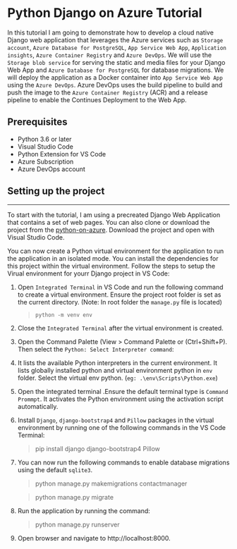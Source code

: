 # Python Django on Azure Tutorial 
In this tutorial I am going to demonstrate how to develop a cloud native Django web application that leverages the Azure services such as `Storage account`, `Azure Database for PostgreSQL`, `App Service Web App`, `Application insights`, `Azure Container Registry` and `Azure DevOps`. We will use the `Storage blob service` for serving the static and media files for your Django Web App and `Azure Database for PostgreSQL` for database migrations. We will deploy the application as a Docker container into `App Service Web App` using the `Azure DevOps`. Azure DevOps uses the build pipeline to build and push the image to the `Azure Container Registry` (ACR) and a release pipeline to enable the Continues Deployment to the Web App.

## Prerequisites 
* Python 3.6 or later
* Visual Studio Code
* Python Extension for VS Code
* Azure Subscription
* Azure DevOps account

## Setting up the project
-------------
To start with the tutorial, I am using a precreated Django Web Application that contains a set of web pages. You can also clone or download the project from the [python-on-azure](https://github.com/sonusathyadas/python-on-azure). Download the project and open with Visual Studio Code.

You can now create a Python virtual environment for the application to run the application in an isolated mode. You can install the dependencies for this project within the virtual environment. Follow the steps to setup the Virual environment for yourr Django project in VS Code:
1) Open `Integrated Terminal` in VS Code and run the following command to create a virtual environment. Ensure the project root folder is set as the current directory. (Note: In root folder the `manage.py` file is located)
	> `python -m venv env`
2) Close the `Integrated Terminal` after the virtual environment is created. 
3) Open the Command Palette (View > Command Palette or (Ctrl+Shift+P). Then select the `Python: Select Interpreter command`:
4) It lists the available Python interpreters in the current environment. It lists globally installed python and virtual environment python in `env` folder. Select the virtual env python. (`eg: .\env\Scripts\Python.exe`)
5) Open the integrated terminal .Ensure the default terminal type is `Command Prommpt`. It activates the Python environment using the activation script automatically.
6) Install `Django`, `django-bootstrap4` and `Pillow` packages in the virtual environment by running one of the following commands in the VS Code Terminal:	
	> pip install django django-bootstrap4 Pillow
7) You can now run the following commands to enable database migrations using the default `sqlite3`.
    > python manage.py makemigrations contactmanager

    > python manage.py migrate

8) Run the application by running the command:
    > python manage.py runserver

9) Open browser and navigate to http://localhost:8000.


